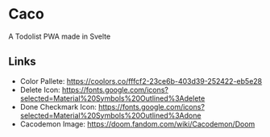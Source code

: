 # Caco

A Todolist PWA made in Svelte

## Links

- Color Pallete: https://coolors.co/fffcf2-23ce6b-403d39-252422-eb5e28
- Delete Icon: https://fonts.google.com/icons?selected=Material%20Symbols%20Outlined%3Adelete
- Done Checkmark Icon: https://fonts.google.com/icons?selected=Material%20Symbols%20Outlined%3Adone
- Cacodemon Image: https://doom.fandom.com/wiki/Cacodemon/Doom
